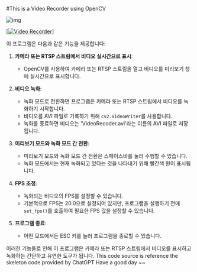 #This is a Video Recorder using OpenCV


![img](https://github.com/yunee19/yunee24/assets/133479803/264a4b41-5053-41d5-aa90-d23aa8ca2dc0)


[[![Video Recorder](https://img.youtube.com/vi/VIDEO_ID/0.jpg)]](https://github.com/yunee19/yunee24/assets/133479803/e2f445c0-cfbc-4630-b49d-b90d405bcf0a)

이 프로그램은 다음과 같은 기능을 제공합니다:

1. **카메라 또는 RTSP 스트림에서 비디오 실시간으로 표시**:
   - OpenCV를 사용하여 카메라 또는 RTSP 스트림을 열고 비디오를 미리보기 창에 실시간으로 표시합니다.

2. **비디오 녹화**:
   - 녹화 모드로 전환하면 프로그램은 카메라 또는 RTSP 스트림에서 비디오를 녹화하기 시작합니다.
   - 비디오를 AVI 파일로 기록하기 위해 `cv2.VideoWriter`를 사용합니다.
   - 녹화를 종료하면 비디오는 'VideoRecoder.avi'라는 이름의 AVI 파일로 저장됩니다.

3. **미리보기 모드와 녹화 모드 간 전환**:
   - 미리보기 모드와 녹화 모드 간 전환은 스페이스바를 눌러 수행할 수 있습니다.
   - 녹화 모드에서는 현재 녹화되고 있다는 것을 나타내기 위해 빨간색 원이 표시됩니다.

4. **FPS 조정**:
   - 녹화되는 비디오의 FPS를 설정할 수 있습니다.
   - 기본적으로 FPS는 20.0으로 설정되어 있지만, 프로그램을 실행하기 전에 `set_fps()`를 호출하여 필요한 FPS 값을 설정할 수 있습니다.

5. **프로그램 종료**:
   - 어떤 모드에서든 ESC 키를 눌러 프로그램을 종료할 수 있습니다.

이러한 기능들로 인해 이 프로그램은 카메라 또는 RTSP 스트림에서 비디오를 표시하고 녹화하는 간단하고 유연한 도구가 됩니다.
This code source is reference the skeleton code provided by ChatGPT 
Have a good day ~~
